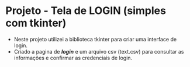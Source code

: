 # Projeto - Tela de LOGIN (simples com tkinter)

- Neste projeto utilizei a biblioteca tkinter para criar uma interface de login.
- Criado a pagina de ***login*** e um arquivo csv (text.csv) para consultar as informações e confirmar as credenciais de login.